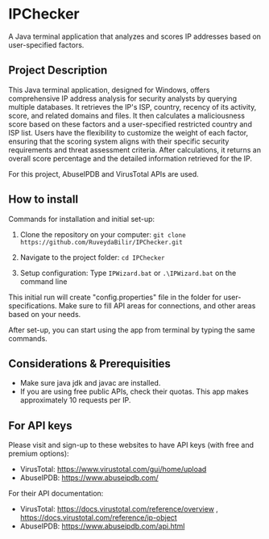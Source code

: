 # IPChecker
A Java terminal application that analyzes and scores IP addresses based on user-specified factors.

## Project Description
This Java terminal application, designed for Windows, offers comprehensive IP address analysis for security analysts by querying multiple databases. It retrieves the IP's ISP, country, recency of its activity, score, and related domains and files. It then calculates a maliciousness score based on these factors and a user-specified restricted country and ISP list. Users have the flexibility to customize the weight of each factor, ensuring that the scoring system aligns with their specific security requirements and threat assessment criteria. After calculations, it returns an overall score percentage and the detailed information retrieved for the IP.

For this project, AbuseIPDB and VirusTotal APIs are used. 

## How to install
Commands for installation and initial set-up:
1. Clone the repository on your computer:
```git clone https://github.com/RuveydaBilir/IPChecker.git ```

2. Navigate to the project folder:
```cd IPChecker```

3. Setup configuration: Type
```IPWizard.bat``` or ```.\IPWizard.bat``` on the command line

This initial run will create "config.properties" file in the folder for user-specifications. Make sure to fill API areas for connections, and other areas based on your needs.

After set-up, you can start using the app from terminal by typing the same commands.

## Considerations & Prerequisities
* Make sure java jdk and javac are installed.
* If you are using free public APIs, check their quotas. This app makes approximately 10 requests per IP.


## For API keys
Please visit and sign-up to these websites to have API keys (with free and premium options): 
* VirusTotal: https://www.virustotal.com/gui/home/upload
* AbuseIPDB: https://www.abuseipdb.com/
  
For their API documentation:
* VirusTotal: https://docs.virustotal.com/reference/overview , https://docs.virustotal.com/reference/ip-object 
* AbuseIPDB: https://www.abuseipdb.com/api.html
